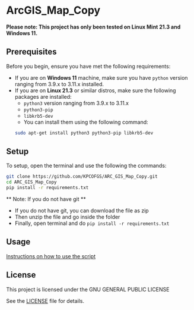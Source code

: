 # ArcGIS_Map_Copy
**Please note: This project has only been tested on Linux Mint 21.3 and Windows 11.**
## Prerequisites
Before you begin, ensure you have met the following requirements:
* If you are on **Windows 11** machine, make sure you have `python` version ranging from 3.9.x to 3.11.x installed.
* If you are on **Linux 21.3** or similar distros, make sure the following packages are installed:
    * `python3` version ranging from 3.9.x to 3.11.x
    * `python3-pip`
    * `libkrb5-dev`
    * You can install them using the following command:
   ```bash
   sudo apt-get install python3 python3-pip libkrb5-dev
   ```


## Setup

To setup, open the terminal and use the following the commands:

```bash
git clone https://github.com/KPCOFGS/ARC_GIS_Map_Copy.git
cd ARC_GIS_Map_Copy
pip install -r requirements.txt
```
** Note: If you do not have git **
* If you do not have git, you can download the file as zip
* Then unzip the file and go inside the folder
* Finally, open terminal and do `pip install -r requirements.txt`

## Usage
[Instructions on how to use the script](usage/usage.md)

## License
This project is licensed under the GNU GENERAL PUBLIC LICENSE

See the [LICENSE](LICENSE) file for details.
